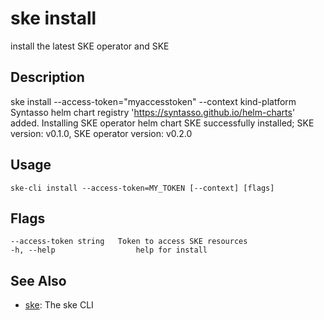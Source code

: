 # ske install
install the latest SKE operator and SKE

## Description
ske install --access-token="myaccesstoken" --context kind-platform
Syntasso helm chart registry 'https://syntasso.github.io/helm-charts' added.
Installing SKE operator helm chart
SKE successfully installed; SKE version: v0.1.0, SKE operator version: v0.2.0

## Usage
```
ske-cli install --access-token=MY_TOKEN [--context] [flags]
```


## Flags
```
--access-token string   Token to access SKE resources
-h, --help                  help for install
```


## See Also

* [ske](/ske/ske-cli/reference/ske): The ske CLI

